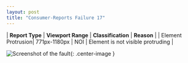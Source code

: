 ```yaml
---
layout: post
title: "Consumer-Reports Failure 17"
---
```

| **Report Type** | **Viewport Range** | **Classification** | **Reason** |
| Element Protrusion| 771px-1180px | NOI | Element is not visible protruding | 

![Screenshot of the fault](../../../assets/images/Consumer-Reports/fault17/overflow-Width975.png){: .center-image }